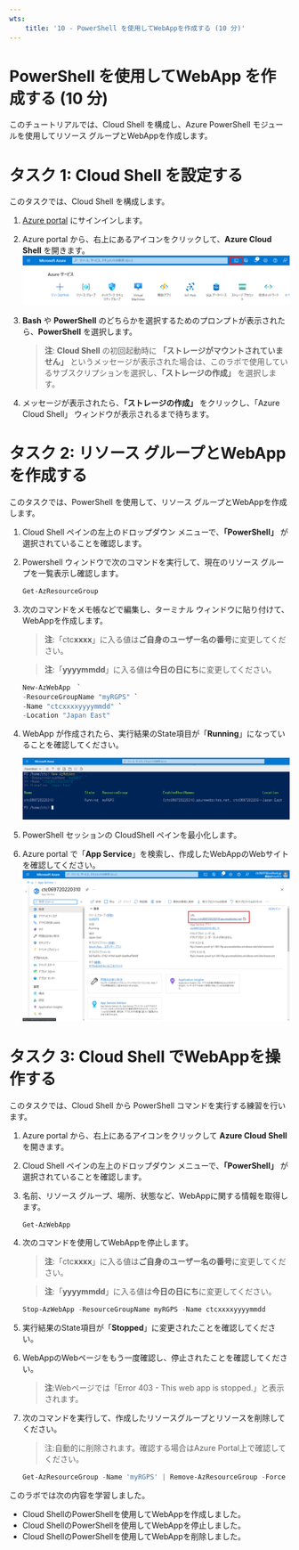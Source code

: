 ```yaml
---
wts:
    title: '10 - PowerShell を使用してWebAppを作成する (10 分)'
---
```

# PowerShell を使用してWebApp を作成する (10 分)

このチュートリアルでは、Cloud Shell を構成し、Azure PowerShell モジュールを使用してリソース グループとWebAppを作成します。

# タスク 1: Cloud Shell を設定する 

このタスクでは、Cloud Shell を構成します。 

1. [Azure portal](https://portal.azure.com) にサインインします。 

2. Azure portal から、右上にあるアイコンをクリックして、**Azure Cloud Shell** を開きます。![wepapp01](./media/wepapp01.png)

    

3. **Bash** や **PowerShell** のどちらかを選択するためのプロンプトが表示されたら、**PowerShell** を選択します。

    > **注**: **Cloud Shell** の初回起動時に **「ストレージがマウントされていません」** というメッセージが表示された場合は、このラボで使用しているサブスクリプションを選択し、**「ストレージの作成」** を選択します。

4. メッセージが表示されたら、**「ストレージの作成」** をクリックし、「Azure Cloud Shell」 ウィンドウが表示されるまで待ちます。

# タスク 2: リソース グループとWebAppを作成する

このタスクでは、PowerShell を使用して、リソース グループとWebAppを作成します。  

1. Cloud Shell ペインの左上のドロップダウン メニューで、**「PowerShell」** が選択されていることを確認します。

2. Powershell ウィンドウで次のコマンドを実行して、現在のリソース グループを一覧表示し確認します。

    ```PowerShell
    Get-AzResourceGroup
    ```

3. 次のコマンドをメモ帳などで編集し、ターミナル ウィンドウに貼り付けて、WebAppを作成します。 

    > **注**:「ctc**xxxx**」に入る値は**ご自身のユーザー名の番号**に変更してください。
    
    > **注**:「**yyyymmdd**」に入る値は**今日の日にち**に変更してください。
    
    ```PowerShell
    New-AzWebApp　`
    -ResourceGroupName "myRGPS" `
    -Name "ctcxxxxyyyymmdd" `
    -Location "Japan East"
    ```
    
4. WebApp が作成されたら、実行結果のState項目が「**Running**」になっていることを確認してください。

    ![wepapp02](./media/wepapp02.png)

    

4. PowerShell セッションの CloudShell ペインを最小化します。

6. Azure portal で「**App Service**」を検索し、作成したWebAppのWebサイトを確認してください。![wepapp03](./media/wepapp03.png)

    

# タスク 3: Cloud Shell でWebAppを操作する

このタスクでは、Cloud Shell から PowerShell コマンドを実行する練習を行います。 

1. Azure portal から、右上にあるアイコンをクリックして **Azure Cloud Shell** を開きます。

2. Cloud Shell ペインの左上のドロップダウン メニューで、**「PowerShell」** が選択されていることを確認します。

3. 名前、リソース グループ、場所、状態など、WebAppに関する情報を取得します。

    ```PowerShell
    Get-AzWebApp
    ```

4. 次のコマンドを使用してWebAppを停止します。 

    > **注**:「ctc**xxxx**」に入る値は**ご自身のユーザー名の番号**に変更してください。
    
    > **注**:「**yyyymmdd**」に入る値は**今日の日にち**に変更してください。
    
    ```PowerShell
    Stop-AzWebApp -ResourceGroupName myRGPS -Name ctcxxxxyyyymmdd
    ```
    
5. 実行結果のState項目が「**Stopped**」に変更されたことを確認してください。

6. WebAppのWebページをもう一度確認し、停止されたことを確認してください。

    > **注**:Webページでは「Error 403 - This web app is stopped.」と表示されます。
    
6. 次のコマンドを実行して、作成したリソースグループとリソースを削除してください。

    > 注:自動的に削除されます。確認する場合はAzure Portal上で確認してください。
    
    ```PowerShell
    Get-AzResourceGroup -Name 'myRGPS' | Remove-AzResourceGroup -Force -AsJob
    ```
    
    

このラボでは次の内容を学習しました。

- Cloud ShellのPowerShellを使用してWebAppを作成しました。
- Cloud ShellのPowerShellを使用してWebAppを停止しました。
- Cloud ShellのPowerShellを使用してWebAppを削除しました。
